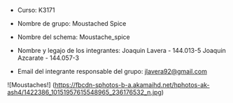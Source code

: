 - Curso: 		K3171
- Nombre de grupo:	Moustached Spice
- Nombre del schema:	Moustache_spice
- Nombre y legajo de los integrantes:
	Joaquin Lavera	 - 144.013-5
	Joaquin Azcarate - 144.057-3

- Email del integrante responsable del grupo:
	jlavera92@gmail.com

![Moustaches!] (https://fbcdn-sphotos-b-a.akamaihd.net/hphotos-ak-ash4/1422386_10151957615548965_236176532_n.jpg)
